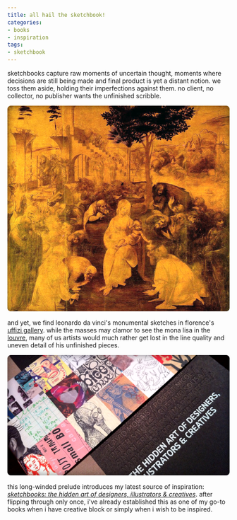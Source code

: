 ```yaml
---
title: all hail the sketchbook!
categories:
- books
- inspiration
tags:
- sketchbook
---
```


sketchbooks capture raw moments of uncertain thought, moments where decisions are still being made and final product is yet a distant notion. we toss them aside, holding their imperfections against them. no client, no collector, no publisher wants the unfinished scribble.

![](08/100816davinci.png)

and yet, we find leonardo da vinci's monumental sketches in florence's [uffizi gallery](http://www.uffizi.com/). while the masses may clamor to see the mona lisa in the [louvre](http://www.louvre.fr/louvrea.htm), many of us artists would much rather get lost in the line quality and uneven detail of his unfinished pieces.

![](08/100816sketchbooks.png)

this long-winded prelude introduces my latest source of inspiration: [_sketchbooks: the hidden art of designers, illustrators & creatives_](http://www.goodreads.com/book/show/6341998-sketchbooks). after flipping through only once, i've already established this as one of my go-to books when i have creative block or simply when i wish to be inspired.
